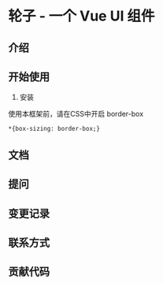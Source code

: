 # 轮子 - 一个 Vue UI 组件

## 介绍

## 开始使用

1. 安装

使用本框架前，请在CSS中开启 border-box

```
*{box-sizing: border-box;}
```

## 文档

## 提问

## 变更记录

## 联系方式

## 贡献代码